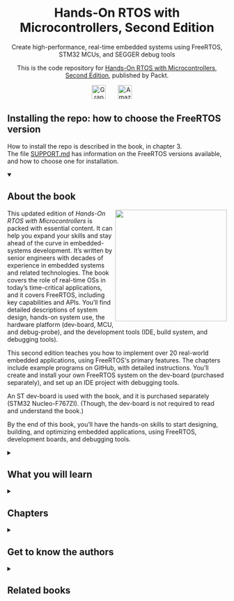 <h1 align="center">
Hands-On RTOS with Microcontrollers, Second Edition</h1>
<p align="center">
Create high-performance, real-time embedded systems using FreeRTOS, STM32 MCUs, and SEGGER debug tools
</p>

<p align="center">This is the code repository for <a href ="https://www.packtpub.com/en-us/product/hands-on-rtos-with-microcontrollers-9781803243047"> Hands-On RTOS with Microcontrollers, Second Edition</a>, published by Packt.
</p>

<p align="center">
<!-- These links don't work, so I commented them out: 
   <a href="https://packt.link/embeddedsystems" alt="Discord" title="Learn more on the Discord server"><img width="32px" src="https://cliply.co/wp-content/uploads/2021/08/372108630_DISCORD_LOGO_400.gif"/></a>
  &#8287;&#8287;&#8287;&#8287;&#8287;
  <a href="https://packt.link/free-ebook/9781803237725"><img width="32px" alt="Free PDF" title="Free PDF" src="https://cdn-icons-png.flaticon.com/512/4726/4726010.png"/></a>
 &#8287;&#8287;&#8287;&#8287;&#8287;
 -->
  <a href="https://packt.link/gbp/9781803237725"><img width="32px" alt="Graphic Bundle" title="Graphic Bundle" src="https://cdn-icons-png.flaticon.com/512/2659/2659360.png"/></a>
  &#8287;&#8287;&#8287;&#8287;&#8287;
   <a href="https://www.amazon.com/Hands-RTOS-Microcontrollers-high-performance-real-time/dp/1803237724"><img width="32px" alt="Amazon" title="Get your copy" src="https://cdn-icons-png.flaticon.com/512/15466/15466027.png"/></a>
  &#8287;&#8287;&#8287;&#8287;&#8287;
</p>

<h2>Installing the repo: how to choose the FreeRTOS version</h2>

How to install the repo is described in the book, in chapter 3.<br>
The file <a href="./SUPPORT.md">SUPPORT.md</a>
has information on the FreeRTOS versions available, and how to choose one for installation.


<details open>
  <summary><h2>About the book</summary>
<a href="https://www.packtpub.com/en-us/product/hands-on-rtos-with-microcontrollers-9781803243047">
<img src="https://content.packt.com/B18584/cover_image_small.jpg"  height="256px" align="right">
</a>

 This updated edition of *Hands-On RTOS with Microcontrollers* is packed with essential content.  It can help you expand your skills and stay ahead of the curve in embedded-systems development. It’s written by senior engineers with decades of experience in embedded systems and related technologies. The book covers the role of real-time OSs in today’s time-critical applications, and it covers FreeRTOS, including key capabilities and APIs. You’ll find detailed descriptions of system design,  hands-on system use, the hardware platform (dev-board, MCU, and debug-probe), and the development tools (IDE, build system, and debugging tools).

This second edition teaches you how to implement over 20 real-world embedded applications, using FreeRTOS's primary features. The chapters include example programs on GitHub, with detailed instructions. You’ll create and install your own FreeRTOS system on the dev-board (purchased separately), and set up an IDE project with debugging tools. 

An ST dev-board is used with the book, and it is purchased separately (STM32 Nucleo-F767ZI). (Though, the dev-board is not required to read and understand the book.)

By the end of this book, you’ll have the hands-on skills to start designing, building, and optimizing embedded applications, using FreeRTOS, development boards, and debugging tools.

</details>

<details close> 
  <summary><h2>What you will learn</summary>
<ul>

<li>Understand RTOS use cases, and decide when (and when not) to use a real-time OS</li>

<li>Utilize the FreeRTOS scheduler to create, start, and monitor task states</li>

<li>Improve task signaling and communication using queues, semaphores, and mutexes</li>

<li>Streamline task data transfer with queues and notifications</li>

<li>Upgrade peripheral communication via UART, USB, and DMA by using drivers and ISRs</li>

<li>Enhance interface architecture with a command queue for optimized system control</li>

<li>Maximize FreeRTOS memory management with trade-off insights</li>

</ul>

  </details>

<details close> 
  <summary><h2>Chapters</summary>
<ol>

  <li>Introducing Real-Time Systems</li>

  <li>Introducing the Development Board</li>

  <li>Introducing the Development Tools</li>

  <li>Understanding Super-Loops</li>

  <li>Implementing the Super-Loop</li>

  <li>Understanding RTOS Tasks</li>

  <li>Running the FreeRTOS Scheduler</li>

  <li> Protecting Data and Synchronizing Tasks</li>

  <li>Intertask Communication</li>

  <li>Drivers and ISRs</li>

  <li>More Efficient Drivers and ISRs</li>

  <li>Sharing Hardware Peripherals among Tasks</li>

  <li>Creating Loose Coupling with Queues</li>

  <li>FreeRTOS Memory Management</li>

  <li>Multi-Processor and Multi-Core Systems</li>

  <li>Troubleshooting Tips and Next Steps</li>

  <li>Appendix A - Tools Quick-Reference </li>

  <li>Appendix B - Reference Information</li>

  <li>Appendix C - Creating FreeRTOS Projects, and Installing FreeRTOS</li>

</ol>

</details>


<details> 
  <summary><h2>Get to know the authors</h2></summary>

_Jim Yuill_ Jim Yuill is a senior computer-systems engineer, with 30 years of experience. He has worked in operating-systems development, cyber-security R&D, network systems-programming, and university teaching. He has a PhD in computer science, with a thesis in cyber security, which is highly cited.

_Penn Linder_ Penn Linder is a Senior Electrical Engineer at IVEK Corporation, a manufacturer of industrial pumps and controllers. He has had a passion for embedded systems since taking his first embedded controllers' class at Penn State University in 1995. He followed his passion by working for various companies that allowed him to design both hardware and software for products using embedded systems. Some of the products he has worked on include lighting controls, medical devices, and industrial automation equipment. His early years were spent cranking out bare-metal assembly code for 8-bit MCUs. In his later years, he wrote software using C and FreeRTOS for 32-bit ARM Cortex-M processors.



</details>
<details> 
  <summary><h2>Related books</h2></summary>
<ul>

  <li><a href="https://www.packtpub.com/en-us/product/c-in-embedded-systems-first-edition-9781835881149">C++ in Embedded Systems, First Edition</a></li>

  <li><a href="https://www.packtpub.com/en-us/product/mastering-embedded-linux-development-fourth-edition-9781803232591">Mastering Embedded Linux Development, Fourth Edition</a></li>
 
</ul>

</details>



